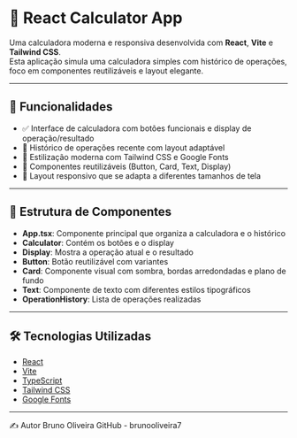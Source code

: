 # 🧮 React Calculator App

Uma calculadora moderna e responsiva desenvolvida com **React**, **Vite** e **Tailwind CSS**.  
Esta aplicação simula uma calculadora simples com histórico de operações, foco em componentes reutilizáveis e layout elegante.

---

## 🚀 Funcionalidades

- ✅ Interface de calculadora com botões funcionais e display de operação/resultado
- 📜 Histórico de operações recente com layout adaptável
- 💅 Estilização moderna com Tailwind CSS e Google Fonts
- 🧩 Componentes reutilizáveis (Button, Card, Text, Display)
- 📱 Layout responsivo que se adapta a diferentes tamanhos de tela

---

## 🧱 Estrutura de Componentes

- **App.tsx**: Componente principal que organiza a calculadora e o histórico
- **Calculator**: Contém os botões e o display
- **Display**: Mostra a operação atual e o resultado
- **Button**: Botão reutilizável com variantes
- **Card**: Componente visual com sombra, bordas arredondadas e plano de fundo
- **Text**: Componente de texto com diferentes estilos tipográficos
- **OperationHistory**: Lista de operações realizadas

---

## 🛠️ Tecnologias Utilizadas

- [React](https://react.dev/)
- [Vite](https://vitejs.dev/)
- [TypeScript](https://www.typescriptlang.org/)
- [Tailwind CSS](https://tailwindcss.com/)
- [Google Fonts](https://fonts.google.com/)

---

✍️ Autor
Bruno Oliveira
GitHub - brunooliveira7
